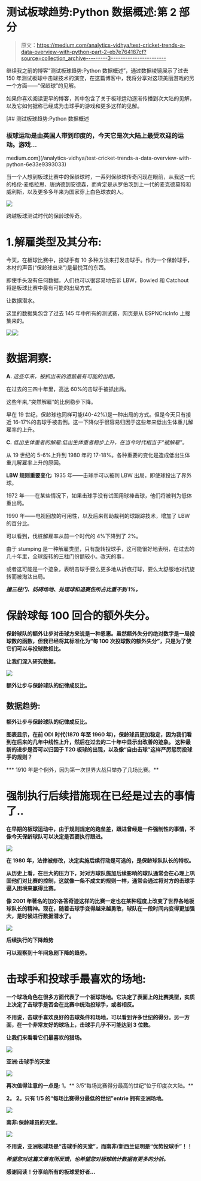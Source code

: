 # 测试板球趋势:Python 数据概述:第 2 部分

> 原文：<https://medium.com/analytics-vidhya/test-cricket-trends-a-data-overview-with-python-part-2-eb7e764187cf?source=collection_archive---------3----------------------->

继续我之前的博客“测试板球趋势:Python 数据概述”，通过数据棱镜展示了过去 150 年测试板球中击球技术的演变，在这篇博客中，我将分享对这项美丽游戏的另一个方面——“保龄球”的见解。

如果你喜欢阅读更早的博客，其中包含了关于板球运动逐渐传播到次大陆的见解，以及它如何据称已经成为击球手的游戏和更多这样的见解。

[](/analytics-vidhya/test-cricket-trends-a-data-overview-with-python-6e33e9393033) [## 测试板球趋势:Python 数据概述

### 板球运动是由英国人带到印度的，今天它是次大陆上最受欢迎的运动。游戏…

medium.com](/analytics-vidhya/test-cricket-trends-a-data-overview-with-python-6e33e9393033) 

当一个人想到板球比赛中的保龄球时，一系列保龄球传奇闪现在眼前，从我这一代的格伦·麦格拉思、唐纳德到安德森，而肯定是从罗伯茨到上一代的麦克德莫特和威利斯，以及更多多年来为国家穿上白色球衣的人。

![](img/504de78ed1e0c6f419d1eb4e032febda.png)

跨越板球测试时代的保龄球传奇。

# 1.解雇类型及其分布:

今天，在板球比赛中，投球手有 10 多种方法来打发击球手。作为一个保龄球手，木材的声音(“保龄球出来”)是最悦耳的东西。

即使手头没有任何数据，人们也可以很容易地告诉 LBW，Bowled 和 Catchout 将是板球比赛中最有可能的出局方式。

让数据潜水。

这里的数据集包含了过去 145 年中所有的测试赛，网页是从 ESPNCricInfo 上搜集来的。

![](img/d72e8abf297f44b5553ae2d0f2d3ed76.png)![](img/0289004f7843aec3791b895d547b5aeb.png)

# **数据洞察:**

**A.** *这些年来，被抓出来的遗骸最有可能的出路。*

在过去的三四十年里，高达 60%的击球手被抓出局。

这些年来,“突然解雇”的比例稳步下降。

早在 19 世纪，保龄球也同样可能(40-42%)是一种出局的方式。但是今天只有接近 16-17%的击球手被击倒。这一下降似乎很容易归因于这些年来低出生体重儿解雇率的上升。

**C.** *低出生体重者的解雇:低出生体重者稳步上升，在当今时代相当于“被解雇”。*

从 19 世纪的 5-6%上升到 1980 年的 17-18%。各种重要的变化是造成低出生体重儿解雇率上升的原因。

**LBW 规则重要变化:**
1935 年——击球手可以被判 LBW 出局，即使球投出了界外球。

1972 年——在某些情况下，如果击球手没有试图用球棒击球，他们将被判为低体重出局。

1990 年——电视回放的可用性，以及后来帮助裁判的球跟踪技术，增加了 LBW 的百分比。

可以看到，伐桩解雇率从前一个时代的 4%下降到了 2%。

由于 stumping 是一种解雇类型，只有旋转投球手，这可能很好地表明，在过去的几十年里，全球旋转的三柱门份额较小。改天的事..

或者这可能是一个迹象，表明击球手要么更多地从折痕打球，要么太舒服地对抗旋转而被淘汰出局。

***撞三柱门、妨碍场地、处理球和退赛伤所占比重不到 1%。***

# **保龄球每 100 回合的额外失分。**

**保龄球队的额外让步对击球方来说是一种恩惠。虽然额外失分的绝对数字是一局投球数的函数，但我已经将其标准化为“每 100 次投球数的额外失分”，只是为了使它们可以与投球数相比。**

**让我们深入研究数据。**

**![](img/efcce81990b00d2e7434c42d64e70dc7.png)**

**额外让步与保龄球队的纪律成反比。**

## **数据趋势:**

**额外让步与保龄球队的纪律成反比。**

**图表显示，在前 ODI 时代(1870 年至 1960 年)，保龄球员更加稳定，因为我们看到在后来的几年中线性上升，然后在过去的二十年中显示出改善的迹象。
这种最新的进步是否可以归因于 T20 板球的出现，以及像“自由击球”这样严厉惩罚投球手的规则？**

*** 1910 年是个例外，因为第一次世界大战只举办了几场比赛。**

# **强制执行后续措施现在已经是过去的事情了..**

**在早期的板球运动中，由于规则规定的跑垒差，跟进曾经是一件强制性的事情，不像今天保龄球队可以决定是否要执行跟进。**

**![](img/d088bdd03f7d4d72e8852445bf00f1e9.png)**

**在 1980 年，法律被修改，决定实施后续行动是可选的，是保龄球队队长的特权。**

**从历史上看，在巨大的压力下，对对方球队施加后续影响的球队通常会在心理上巩固他们对比赛的控制，这就像一条不成文的规则一样，通常会通过将对方的击球手逼入困境来赢得比赛。**

**像 2001 年著名的加尔各答奇迹这样的比赛一定也在某种程度上改变了世界各地板球队长的精神。现在，随着击球手变得越来越勇敢，球队在一段时间内变得更加强大，是时候进行数据潜水了。**

**![](img/6d246aec2eda4f098291b563f83254c1.png)**

**后续执行的下降趋势**

**可以观察到十年间急剧下降的趋势。**

# **击球手和投球手最喜欢的场地:**

**一个球场角色在很多方面代表了一个板球场地。它决定了表面上的比赛类型，实质上决定了击球手是否会在比赛中统治投球手，或者相反。**

**不用说，击球手喜欢良好的击球条件和场地，可以看到许多世纪的得分。另一方面，在一个非常友好的球场上，击球手几乎不可能达到 3 位数。**

**让我们来看看它们最喜欢的猎场。**

**![](img/68eba1bc663642277c267691fd1ea32b.png)**

**亚洲:击球手的天堂**

**![](img/888e21b29fa24b308afadeac38944f3d.png)**

****再次值得注意的一点是:**
1**。** 3/5“每场比赛得分最高的世纪”位于印度次大陆。**

****2。** 2。只有 1/5 的“每场比赛得分最低的世纪”entrie 拥有亚洲场地。**

**![](img/6abfc83280931d5bdf20324428e8e0f5.png)**

**南非:保龄球员的天堂。**

**![](img/6fc322234e6288f6c3aea38dcd7d9890.png)**

**不用说，亚洲板球场是“击球手的天堂”，而南非/新西兰证明是“优势投球手”！！**

***希望您对这篇文章有所反馈，也希望您对板球统计数据有更多的分析。***

**感谢阅读！分享给所有的板球爱好者…**